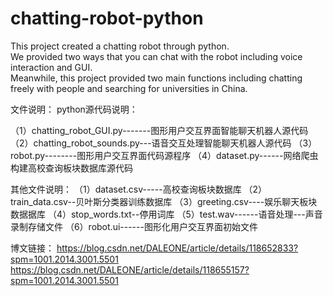 # chatting-robot-python

This project created a chatting robot through python.<br>
We provided two ways that you can chat with the robot including voice interaction and GUI.<br>
Meanwhile, this project provided two main functions including chatting freely with people and searching for universities in China.


文件说明：
python源代码说明：

（1）chatting_robot_GUI.py-------图形用户交互界面智能聊天机器人源代码
（2）chatting_robot_sounds.py---语音交互处理智能聊天机器人源代码
（3）robot.py--------图形用户交互界面代码源程序
（4）dataset.py------网络爬虫构建高校查询板块数据库源代码

其他文件说明：
（1）dataset.csv-----高校查询板块数据库
（2）train_data.csv--贝叶斯分类器训练数据库
（3）greeting.csv----娱乐聊天板块数据据库
（4）stop_words.txt--停用词库
（5）test.wav------语音处理---声音录制存储文件
（6）robot.ui------图形化用户交互界面初始文件

博文链接：
https://blog.csdn.net/DALEONE/article/details/118652833?spm=1001.2014.3001.5501
https://blog.csdn.net/DALEONE/article/details/118655157?spm=1001.2014.3001.5501
